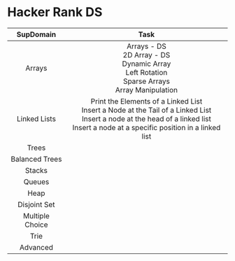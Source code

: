 # Hacker Rank DS

| **SupDomain** |                                                                                         **Task**                                                                                         |
| :-----------------: | :--------------------------------------------------------------------------------------------------------------------------------------------------------------------------------------------: |
|       Arrays       |                                        Arrays - DS<br />2D Array - DS<br />Dynamic Array<br />Left Rotation<br />Sparse Arrays<br />Array Manipulation                                        |
|    Linked Lists    | Print the Elements of a Linked List<br />Insert a Node at the Tail of a Linked List<br />Insert a node at the head of a linked list<br />Insert a node at a specific position in a linked list |
|        Trees        |                                                                                                                                                                                                |
|   Balanced Trees   |                                                                                                                                                                                                |
|       Stacks       |                                                                                                                                                                                                |
|       Queues       |                                                                                                                                                                                                |
|        Heap        |                                                                                                                                                                                                |
|    Disjoint Set    |                                                                                                                                                                                                |
|   Multiple Choice   |                                                                                                                                                                                                |
|        Trie        |                                                                                                                                                                                                |
|      Advanced      |                                                                                                                                                                                                |
